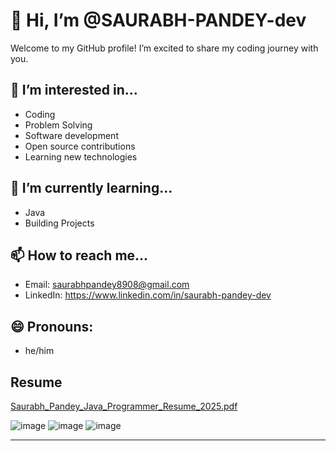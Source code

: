 # 👋 Hi, I’m @SAURABH-PANDEY-dev

Welcome to my GitHub profile! I’m excited to share my coding journey with you.

## 👀 I’m interested in...
* Coding
* Problem Solving
* Software development
* Open source contributions
* Learning new technologies

## 🌱 I’m currently learning...
* Java
* Building Projects

## 📫 How to reach me...
* Email: saurabhpandey8908@gmail.com 
* LinkedIn: https://www.linkedin.com/in/saurabh-pandey-dev

## 😄 Pronouns: 
* he/him

## Resume 
[Saurabh_Pandey_Java_Programmer_Resume_2025.pdf](https://github.com/user-attachments/files/20643958/Saurabh_Pandey_Java_Programmer_Resume_2025.pdf)

![image](https://github.com/user-attachments/assets/a33948d2-ba7d-423b-be20-6d5492e2b100)
![image](https://github.com/user-attachments/assets/6e82b3bd-3f14-48ec-a7e5-51cf7c4af84a)
![image](https://github.com/user-attachments/assets/9b6226c6-360c-4a0f-9e5c-31bd7013a4cb)





---- 
